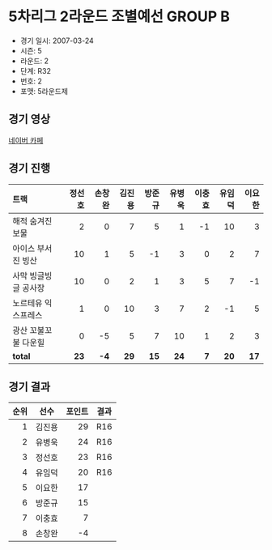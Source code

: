 # 5차리그 2라운드 조별예선 GROUP B

- 경기 일시: 2007-03-24
- 시즌: 5
- 라운드: 2
- 단계: R32
- 번호: 2
- 포맷: 5라운드제





## 경기 영상
[네이버 카페](https://cafe.naver.com/leaguekart/75)

## 경기 진행

| 트랙 | 정선호 | 손창완 | 김진용 | 방준규 | 유병욱 | 이충효 | 유임덕 | 이요한 |
|:---|---:|---:|---:|---:|---:|---:|---:|---:|
| 해적 숨겨진 보물 | 2 | 0 | 7 | 5 | 1 | -1 | 10 | 3 |
| 아이스 부서진 빙산 | 10 | 1 | 5 | -1 | 3 | 0 | 2 | 7 |
| 사막 빙글빙글 공사장 | 10 | 0 | 2 | 1 | 3 | 5 | 7 | -1 |
| 노르테유 익스프레스 | 1 | 0 | 10 | 3 | 7 | 2 | -1 | 5 |
| 광산 꼬불꼬불 다운힐 | 0 | -5 | 5 | 7 | 10 | 1 | 2 | 3 |
| __total__ | __23__ | __-4__ | __29__ | __15__ | __24__ | __7__ | __20__ | __17__ |




## 경기 결과

| 순위 | 선수 | 포인트 | 결과 |
|---:|:---:|---:|:---:|
| 1 | 김진용 | 29 | R16 |
| 2 | 유병욱 | 24 | R16 |
| 3 | 정선호 | 23 | R16 |
| 4 | 유임덕 | 20 | R16 |
| 5 | 이요한 | 17 |  |
| 6 | 방준규 | 15 |  |
| 7 | 이충효 | 7 |  |
| 8 | 손창완 | -4 |  |

